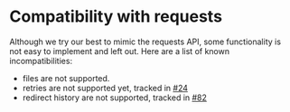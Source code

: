 # Compatibility with requests

Although we try our best to mimic the requests API, some functionality is not easy to implement and left out.
Here are a list of known incompatibilities:

- files are not supported.
- retries are not supported yet, tracked in [#24](https://github.com/yifeikong/curl_cffi/issues/24)
- redirect history are not supported, tracked in [#82](https://github.com/yifeikong/curl_cffi/issues/82)
